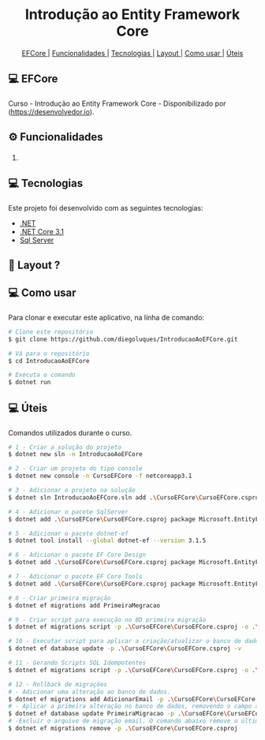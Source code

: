 <h1 align="center" >
  Introdução ao Entity Framework Core
</h1>

<p align="center">
  <a href='#core'>EFCore </a>|
  <a href='#functionalities'>Funcionalidades </a>|
  <a href='#tecnologies'>Tecnologias </a>|
  <a href='#layout'>Layout </a>|
  <a href="#como">Como usar </a>|
  <a href="#uteis">Úteis </a>
</p>

## <p id='core'>💻 EFCore </p>
Curso - Introdução ao Entity Framework Core - Disponibilizado por (https://desenvolvedor.io).

## <p id='functionalities'> ⚙ Funcionalidades </p>
1. 

## <p id='tecnologies'>💻 Tecnologias </p>
Este projeto foi desenvolvido com as seguintes tecnologias:

-  [.NET](https://docs.microsoft.com/pt-br/dotnet/api/?view=net-5.0)
-  [.NET Core 3.1](https://docs.microsoft.com/pt-br/dotnet/api/?view=netcore-3.1)
-  [Sql Server](https://www.microsoft.com/pt-br/sql-server/sql-server-downloads)

## <p id='layout'>🎨 Layout ? </p>


## <p id='como'>💻 Como usar </p>
Para clonar e executar este aplicativo, na linha de comando:

```bash
# Clone este repositório
$ git clone https://github.com/diegoluques/IntroducaoAoEFCore.git

# Vá para o repositório
$ cd IntroducaoAoEFCore

# Executa o comando
$ dotnet run

```

## <p id='uteis'>💻 Úteis </p>
Comandos utilizados durante o curso.

```bash
# 1 - Criar a solução do projeto
$ dotnet new sln -n IntroducaoAoEFCore

# 2 - Criar um projeto do tipo console
$ dotnet new console -n CursoEFCore -f netcoreapp3.1

# 3 - Adicionar o projeto na solução
$ dotnet sln IntroducaoAoEFCore.sln add .\CursoEFCore\CursoEFCore.csproj

# 4 - Adicionar o pacote SqlServer
$ dotnet add .\CursoEFCore\CursoEFCore.csproj package Microsoft.EntityFrameworkCore.SqlServer --version 3.1.5

# 5 - Adicionar o pacote dotnet-ef
$ dotnet tool install --global dotnet-ef --version 3.1.5

# 6 - Adicionar o pacote EF Core Design
$ dotnet add .\CursoEFCore\CursoEFCore.csproj package Microsoft.EntityFrameworkCore.Design --version 3.1.5

# 7 - Adicionar o pacote EF Core Tools
$ dotnet add .\CursoEFCore\CursoEFCore.csproj package Microsoft.EntityFrameworkCore.Tools --version 3.1.5

# 8 - Criar primeira migração
$ dotnet ef migrations add PrimeiraMegracao

# 9 - Criar script para execução no BD primeira migração
$ dotnet ef migrations script -p .\CursoEFCore\CursoEFCore.csproj -o .\CursoEFCore\PrimeiraMigracao.sql

# 10 - Executar script para aplicar a criação/atualizar o banco de dados
$ dotnet ef database update -p .\CursoEFCore\CursoEFCore.csproj -v

# 11 - Gerando Scripts SQL Idempotentes
$ dotnet ef migrations script -p .\CursoEFCore\CursoEFCore.csproj -o .\CursoEFCore\Idempotente.sql --idempotent

# 12 - Rollback de migrações
# - Adicionar uma alteração ao banco de dados.
$ dotnet ef migrations add AdicionarEmail -p .\CursoEFCore\CursoEFCore.csproj
# - Aplicar a primeira alteração no banco de dados, removendo o campo adicionado anteriormente
$ dotnet ef database update PrimeiraMigracao -p .\CursoEFCore\CursoEFCore.csproj -v
# -Excluir o arquivo de migração email. O comando abaixo remove o último arquivo de migração criado
$ dotnet ef migrations remove -p .\CursoEFCore\CursoEFCore.csproj

```